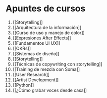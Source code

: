 # Apuntes de cursos
1. [[Storytelling]]
2. [[Arquitectura de la información]]
3. [[Curso de uso y manejo de color]]
4. [[Expresiones After Effects]]
5. [[Fundamentos UI UX]]
6. [[OKRs]]
7. [[Sistemas de diseño]]
8. [[Storytelling]]
9. [[Técnicas de copywriting con storytelling]]
10. [[Training de mezcla con Soma]]
11. [[User Research]]
12. [[Artist Development]]
13. [[Python]]
14. [[¿Cómo grabar voces desde casa]]